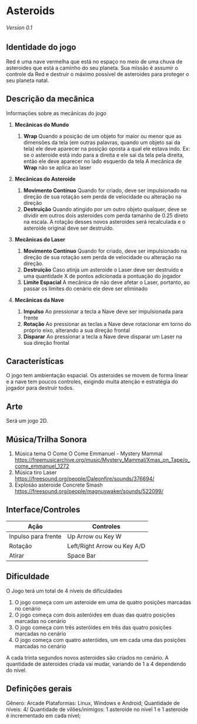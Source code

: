 # Asteroids 
###### *Version 0.1*

## Identidade do jogo
Red é uma nave vermelha que está no espaço no meio de uma chuva de asteroides que está a caminho do seu planeta. Sua missão é assumir o controle da Red e destruir o máximo possível de asteroides para proteger o seu planeta natal.

## Descrição da mecânica
Informações sobre as mecânicas do jogo
1. **Mecânicas do Mundo**
	1. **Wrap**
Quando a posição de um objeto for maior ou menor que as dimensões da tela (em outras palavras, quando um objeto sai da tela) ele deve aparecer na posição oposta a qual ele estava indo. 
Ex: se o asteroide está indo para a direita e ele sai da tela pela direita, então ele deve aparecer no lado esquerdo da tela
A mecânica de **Wrap** não se aplica ao laser

2. **Mecânicas do Asteroide**
	1. **Movimento Contínuo**
Quando for criado, deve ser impulsionado na direção de sua rotação sem perda de velocidade ou alteração na direção
	2. **Destruição**
Quando atingido por um outro objeto qualquer, deve se dividir em outros dois asteroides com perda tamanho de 0.25 direto na escala. A rotação desses novos asteroides será recalculada e o asteroide original deve ser destruído.
3. **Mecânicas do Laser**
	1. **Movimento Contínuo**
Quando for criado, deve ser impulsionado na direção de sua rotação sem perda de velocidade ou alteração na direção.
	2. **Destruição**
Caso atinja um asteroide o Laser deve ser destruído e uma quantidade X de pontos adicionada a pontuação do jogador
	3. **Limite Espacial**
A mecânica de <Wrap> não deve afetar o Laser, portanto, ao passar os limites do cenário ele deve ser eliminado
4. **Mecânicas da Nave**
	1. **Impulso**
Ao pressionar a tecla a Nave deve ser impulsionada para frente
	2. **Rotação**
Ao pressionar as teclas a Nave deve rotacionar em torno do próprio eixo, alterando a sua direção frontal
	3. **Disparar**
Ao pressionar a tecla a Nave deve disparar um Laser na sua direção frontal

## Características
O jogo tem ambientação espacial.
Os asteroides se movem de forma linear e a nave tem poucos controles, exigindo muita atenção e estratégia do jogador para destruir todos.

## Arte
Será um jogo 2D.

## Música/Trilha Sonora
1. Música tema
O Come O Come Emmanuel - Mystery Mammal
https://freemusicarchive.org/music/Mystery_Mammal/Xmas_on_Tape/o_come_emmanuel_1272
2. Música tiro
Laser
https://freesound.org/people/Daleonfire/sounds/376694/ 
3. Explosão asteroide
Concrete Smash
https://freesound.org/people/magnuswaker/sounds/522099/ 

## Interface/Controles
| **Ação**  |  **Controles** |
| ------------ | ------------ |
|  Inpulso para frente | Up Arrow ou Key W  |
|  Rotação | Left/Right Arrow ou Key A/D  |
|  Atirar | Space Bar  |

## Dificuldade
O Jogo terá um total de 4 níveis de dificuldades
1. O jogo começa com um asteroide em uma de quatro posições marcadas no cenário
2. O jogo começa com dois asteróides em duas das quatro posições marcadas no cenário
3. O jogo começa com três asteróides em três das quatro posições marcadas no cenário
4. O jogo começa com quatro asteróides, um em cada uma das posições marcadas no cenário

A cada trinta segundos novos asteroides são criados no cenário. A quantidade de asteroides criada vai mudar, variando de 1 a 4 dependendo do nível.

## Definições gerais
Gênero: Arcade
Plataformas: Linux, Windows e Android;
Quantidade de níveis: 4/
Quantidade de vilões/inimigos: 1 asteroide no nível 1 e 1 asteroide é incrementado em cada nível;


